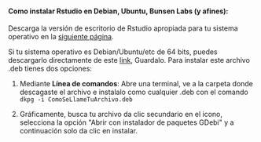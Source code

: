#### Como instalar Rstudio en Debian, Ubuntu, Bunsen Labs (y afines):

Descarga la versión de escritorio de Rstudio apropiada para tu sistema operativo en la [siguiente página](https://www.rstudio.com/products/rstudio/download/).   


Si tu sistema operativo es Debian/Ubuntu/etc de  64 bits, puedes descargarlo directamente de este [link](https://download1.rstudio.org/rstudio-0.99.902-amd64.deb),  Guardalo. Para instalar este archivo .deb tienes dos opciones:

1. Mediante **Línea de comandos**: Abre una terminal, ve a la carpeta donde descagaste el archivo e instalalo como cualquier .deb con el comando  ```dkpg -i ComoSeLlameTuArchivo.deb ```

2. Gráficamente, busca tu archivo da clic secundario en el icono, selecciona la opción "Abrir con instalador de paquetes GDebi" y a continuación solo da clic en instalar. 
